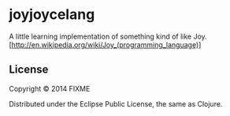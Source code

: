 # joyjoycelang

A little learning implementation of something kind of like Joy.
[http://en.wikipedia.org/wiki/Joy_(programming_language)]

## License

Copyright © 2014 FIXME

Distributed under the Eclipse Public License, the same as Clojure.
